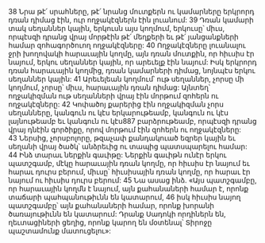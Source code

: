 38 Նրա թէ՛ սրահները, թէ՛ նրանց մուտքերն ու կամարները երկրորդ դռան դիմաց էին, ուր ողջակէզներն էին լուանում: 39 Դռան կամարի տակ սեղաններ կային, երկուսն այս կողմում, երկուսը՝ միւս, որպէսզի դրանց վրայ մորթէին թէ՛ մեղքերի եւ թէ՛ յանցանքների համար զոհագործուող ողջակէզները: 40 Ողջակէզները լուանալու ջրի խողովակի հարաւային կողմը, այն դռան մուտքին, որ հիւսիս էր նայում, երկու սեղաններ կային, որ արեւելք էին նայում: Իսկ երկրորդ դռան հարաւային կողմից, դռան կամարների դիմաց, նոյնպէս երկու սեղաններ կային: 41 Արեւելեան կողմում՝ ութ սեղաններ, չորսը մի կողմում, չորսը՝ միւս, հարաւային դռան դիմաց: Այնտեղ՝ ողջակիզման ութ սեղանների վրայ էին մորթում զոհերն ու ողջակէզները: 42 Կոփածոյ քարերից էին ողջակիզման չորս սեղանները, կանգուն ու կէս երկարութեամբ, կանգուն ու կէս լայնութեամբ եւ կանգուն ու կէս887 բարձրութեամբ, որպէսզի դրանց վրայ դնէին գործիքը, որով մորթում էին զոհերն ու ողջակէզները: 43 Ներսից, չորսբոլորը, թզաչափ քանդակուած եզրեր կային եւ սեղանի վրայ ծածկ՝ անձրեւից ու տապից պատսպարելու համար: 44 Ինձ տարաւ ներքին գաւիթը: Ներքին գաւիթն ունէր երկու պատշգամբ, մէկը հարաւային դռան կողմը, որ հիւսիս էր նայում եւ հարաւ դուրս բերում, միւսը՝ հիւսիսային դռան կողմը, որ հարաւ էր նայում ու հիւսիս դուրս բերում: 45 Նա ասաց ինձ. «Այս պատշգամբը, որ հարաւային կողմն է նայում, այն քահանաների համար է, որոնք տաճարի պահպանութիւնն են կատարում, 46 իսկ հիւսիս նայող պատշգամբը՝ այն քահանաների համար, որոնք խորանի ծառայութիւնն են կատարում: Դրանք Սադոկի որդիներն են, ղեւտացիների ցեղից, որոնք կարող են մօտենալ՝ Տիրոջը պաշտամունք մատուցելու»:
